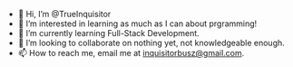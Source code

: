 - 👋 Hi, I’m @TrueInquisitor
- 👀 I’m interested in learning as much as I can about prgramming!
- 🌱 I’m currently learning Full-Stack Development.
- 💞️ I’m looking to collaborate on nothing yet, not knowledgeable enough. 
- 📫 How to reach me, email me at inquisitorbusz@gmail.com.

<!---
TrueInquisitor/TrueInquisitor is a ✨ special ✨ repository because its `README.md` (this file) appears on your GitHub profile.
You can click the Preview link to take a look at your changes.
--->
